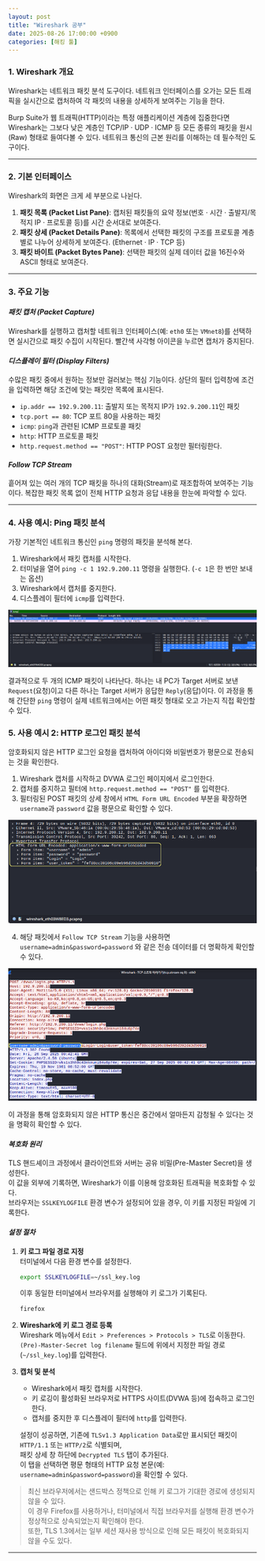 ```yaml
---
layout: post
title: "Wireshark 공부"
date: 2025-08-26 17:00:00 +0900
categories: [해킹 툴]
---
```


### 1. Wireshark 개요

Wireshark는 네트워크 패킷 분석 도구이다. 네트워크 인터페이스를 오가는 모든 트래픽을 실시간으로 캡처하여 각 패킷의 내용을 상세하게 보여주는 기능을 한다.

Burp Suite가 웹 트래픽(HTTP)이라는 특정 애플리케이션 계층에 집중한다면 Wireshark는 그보다 낮은 계층인 TCP/IP · UDP · ICMP 등 모든 종류의 패킷을 원시(Raw) 형태로 들여다볼 수 있다. 네트워크 통신의 근본 원리를 이해하는 데 필수적인 도구이다.

---

### 2. 기본 인터페이스

Wireshark의 화면은 크게 세 부분으로 나뉜다.
1.  **패킷 목록 (Packet List Pane)**: 캡처된 패킷들의 요약 정보(번호 · 시간 · 출발지/목적지 IP · 프로토콜 등)를 시간 순서대로 보여준다.
2.  **패킷 상세 (Packet Details Pane)**: 목록에서 선택한 패킷의 구조를 프로토콜 계층별로 나누어 상세하게 보여준다. (Ethernet · IP · TCP 등)
3.  **패킷 바이트 (Packet Bytes Pane)**: 선택한 패킷의 실제 데이터 값을 16진수와 ASCII 형태로 보여준다.

---

### 3. 주요 기능

#### ***패킷 캡처 (Packet Capture)***
Wireshark를 실행하고 캡처할 네트워크 인터페이스(예: `eth0` 또는 `VMnet8`)를 선택하면 실시간으로 패킷 수집이 시작된다. 빨간색 사각형 아이콘을 누르면 캡처가 중지된다.

#### ***디스플레이 필터 (Display Filters)***
수많은 패킷 중에서 원하는 정보만 걸러보는 핵심 기능이다. 상단의 필터 입력창에 조건을 입력하면 해당 조건에 맞는 패킷만 목록에 표시된다.
*   `ip.addr == 192.9.200.11`: 출발지 또는 목적지 IP가 `192.9.200.11`인 패킷
*   `tcp.port == 80`: TCP 포트 80을 사용하는 패킷
*   `icmp`: `ping`과 관련된 ICMP 프로토콜 패킷
*   `http`: HTTP 프로토콜 패킷
*   `http.request.method == "POST"`: HTTP POST 요청만 필터링한다.

#### ***Follow TCP Stream***
흩어져 있는 여러 개의 TCP 패킷을 하나의 대화(Stream)로 재조합하여 보여주는 기능이다. 복잡한 패킷 목록 없이 전체 HTTP 요청과 응답 내용을 한눈에 파악할 수 있다.

---

### 4. 사용 예시: Ping 패킷 분석

가장 기본적인 네트워크 통신인 `ping` 명령의 패킷을 분석해 본다.

1.  Wireshark에서 패킷 캡처를 시작한다.
2.  터미널을 열어 `ping -c 1 192.9.200.11` 명령을 실행한다. (`-c 1`은 한 번만 보내는 옵션)
3.  Wireshark에서 캡처를 중지한다.
4.  디스플레이 필터에 `icmp`를 입력한다.

   ![WiresharkIcmp](/assets/images/Wire_1.png)

결과적으로 두 개의 ICMP 패킷이 나타난다. 하나는 내 PC가 Target 서버로 보낸 `Request`(요청)이고 다른 하나는 Target 서버가 응답한 `Reply`(응답)이다. 이 과정을 통해 간단한 `ping` 명령이 실제 네트워크에서는 어떤 패킷 형태로 오고 가는지 직접 확인할 수 있다.

### 5. 사용 예시 2: HTTP 로그인 패킷 분석

암호화되지 않은 HTTP 로그인 요청을 캡처하여 아이디와 비밀번호가 평문으로 전송되는 것을 확인한다.

1.  Wireshark 캡처를 시작하고 DVWA 로그인 페이지에서 로그인한다.
2.  캡처를 중지하고 필터에 `http.request.method == "POST"` 를 입력한다.
3.  필터링된 POST 패킷의 상세 창에서 `HTML Form URL Encoded` 부분을 확장하면 `username`과 `password` 값을 평문으로 확인할 수 있다.

   ![WiresharkHttppost](/assets/images/Wire_2.png)

4.  해당 패킷에서 `Follow TCP Stream` 기능을 사용하면 `username=admin&password=password` 와 같은 전송 데이터를 더 명확하게 확인할 수 있다.

   ![WiresharkFollowtcpstream](/assets/images/Wire_3.png)

이 과정을 통해 암호화되지 않은 HTTP 통신은 중간에서 얼마든지 감청될 수 있다는 것을 명확히 확인할 수 있다.

#### ***복호화 원리***

TLS 핸드셰이크 과정에서 클라이언트와 서버는 공유 비밀(Pre-Master Secret)을 생성한다.  
이 값을 외부에 기록하면, Wireshark가 이를 이용해 암호화된 트래픽을 복호화할 수 있다.  
브라우저는 `SSLKEYLOGFILE` 환경 변수가 설정되어 있을 경우, 이 키를 지정된 파일에 기록한다.

#### ***설정 절차***

1. **키 로그 파일 경로 지정**  
   터미널에서 다음 환경 변수를 설정한다.  
   ```bash
   export SSLKEYLOGFILE=~/ssl_key.log
   ```  
   이후 동일한 터미널에서 브라우저를 실행해야 키 로그가 기록된다.  
   ```bash
   firefox
   ```

2. **Wireshark에 키 로그 경로 등록**  
   Wireshark 메뉴에서 `Edit > Preferences > Protocols > TLS`로 이동한다.  
   `(Pre)-Master-Secret log filename` 필드에 위에서 지정한 파일 경로(`~/ssl_key.log`)를 입력한다.

3. **캡처 및 분석**  
   - Wireshark에서 패킷 캡처를 시작한다.  
   - 키 로깅이 활성화된 브라우저로 HTTPS 사이트(DVWA 등)에 접속하고 로그인한다.  
   - 캡처를 중지한 후 디스플레이 필터에 `http`를 입력한다.  

   설정이 성공하면, 기존에 `TLSv1.3 Application Data`로만 표시되던 패킷이 `HTTP/1.1` 또는 `HTTP/2`로 식별되며,  
   패킷 상세 창 하단에 `Decrypted TLS` 탭이 추가된다.  
   이 탭을 선택하면 평문 형태의 HTTP 요청 본문(예: `username=admin&password=password`)을 확인할 수 있다.

> 최신 브라우저에서는 샌드박스 정책으로 인해 키 로그가 기대한 경로에 생성되지 않을 수 있다.  
> 이 경우 Firefox를 사용하거나, 터미널에서 직접 브라우저를 실행해 환경 변수가 정상적으로 상속되었는지 확인해야 한다.  
> 또한, TLS 1.3에서는 일부 세션 재사용 방식으로 인해 모든 패킷이 복호화되지 않을 수도 있다.

<hr class="short-rule">